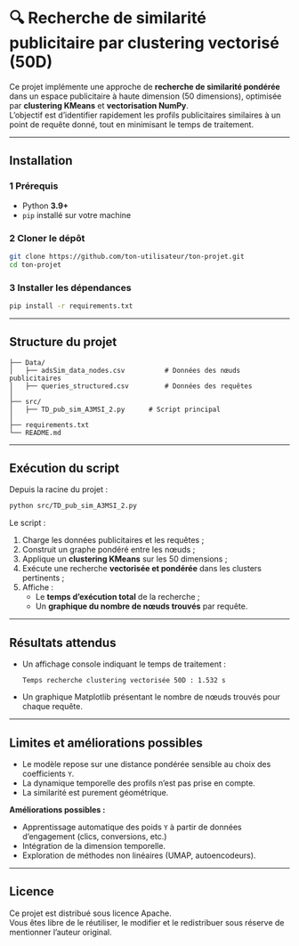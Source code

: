 # 🔍 Recherche de similarité publicitaire par clustering vectorisé (50D)

Ce projet implémente une approche de **recherche de similarité pondérée** dans un espace publicitaire à haute dimension (50 dimensions), optimisée par **clustering KMeans** et **vectorisation NumPy**.  
L’objectif est d’identifier rapidement les profils publicitaires similaires à un point de requête donné, tout en minimisant le temps de traitement.

---

## Installation

### 1️ Prérequis
- Python **3.9+**
- `pip` installé sur votre machine

### 2️ Cloner le dépôt
```bash
git clone https://github.com/ton-utilisateur/ton-projet.git
cd ton-projet
```

### 3️ Installer les dépendances
```bash
pip install -r requirements.txt
```

---

## Structure du projet

```
├── Data/
│   ├── adsSim_data_nodes.csv          # Données des nœuds publicitaires
│   ├── queries_structured.csv         # Données des requêtes
│
├── src/
│   ├── TD_pub_sim_A3MSI_2.py      # Script principal
│
├── requirements.txt
└── README.md
```

---

## Exécution du script

Depuis la racine du projet :
```bash
python src/TD_pub_sim_A3MSI_2.py
```

Le script :
1. Charge les données publicitaires et les requêtes ;
2. Construit un graphe pondéré entre les nœuds ;
3. Applique un **clustering KMeans** sur les 50 dimensions ;
4. Exécute une recherche **vectorisée et pondérée** dans les clusters pertinents ;
5. Affiche :
   - Le **temps d’exécution total** de la recherche ;
   - Un **graphique du nombre de nœuds trouvés** par requête.

---

##  Résultats attendus

- Un affichage console indiquant le temps de traitement :
  ```
  Temps recherche clustering vectorisée 50D : 1.532 s
  ```
- Un graphique Matplotlib présentant le nombre de nœuds trouvés pour chaque requête.

---

## Limites et améliorations possibles

- Le modèle repose sur une distance pondérée sensible au choix des coefficients `Y`.
- La dynamique temporelle des profils n’est pas prise en compte.
- La similarité est purement géométrique.

**Améliorations possibles :**
- Apprentissage automatique des poids `Y` à partir de données d’engagement (clics, conversions, etc.)
- Intégration de la dimension temporelle.
- Exploration de méthodes non linéaires (UMAP, autoencodeurs).

---

## Licence
Ce projet est distribué sous licence Apache.  
Vous êtes libre de le réutiliser, le modifier et le redistribuer sous réserve de mentionner l’auteur original.
